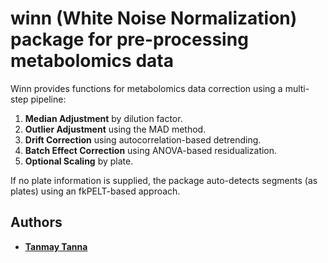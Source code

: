 # winn (White Noise Normalization) package for pre-processing metabolomics data


Winn provides functions for metabolomics data correction using a multi-step pipeline:
1. **Median Adjustment** by dilution factor.
2. **Outlier Adjustment** using the MAD method.
3. **Drift Correction** using autocorrelation-based detrending.
4. **Batch Effect Correction** using ANOVA-based residualization.
5. **Optional Scaling** by plate.

If no plate information is supplied, the package auto-detects segments (as plates) using an fkPELT-based approach.

## Authors

* [**Tanmay Tanna**](https://github.com/TanmayTanna)


